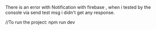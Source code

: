 There is an error with Notification with firebase , when i tested by the console via send test msg i didn't get any response.

//To run the project: npm run dev
